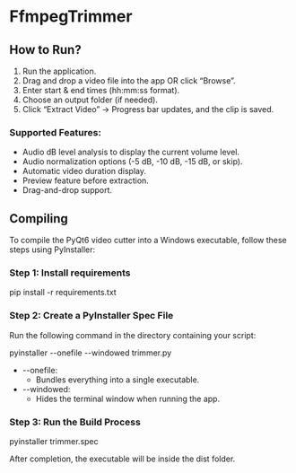 # FfmpegTrimmer

## How to Run?
1.	Run the application.
2.	Drag and drop a video file into the app OR click “Browse”.
3.	Enter start & end times (hh:mm:ss format).
4.	Choose an output folder (if needed).
5.	Click “Extract Video” → Progress bar updates, and the clip is saved.

### Supported Features:

- Audio dB level analysis to display the current volume level.
- Audio normalization options (-5 dB, -10 dB, -15 dB, or skip).
- Automatic video duration display.
- Preview feature before extraction.
- Drag-and-drop support.

## Compiling
To compile the PyQt6 video cutter into a Windows executable, follow these steps using PyInstaller:

### Step 1: Install requirements

pip install -r requirements.txt

### Step 2: Create a PyInstaller Spec File

Run the following command in the directory containing your script:

pyinstaller --onefile --windowed trimmer.py

- --onefile:
  - Bundles everything into a single executable.
- --windowed:
  - Hides the terminal window when running the app.


### Step 3: Run the Build Process

pyinstaller trimmer.spec

After completion, the executable will be inside the dist folder.
